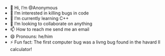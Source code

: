 - 👋 Hi, I’m @Anonymous
- 👀 I’m interested in killing bugs in code
- 🌱 I’m currently learning C++
- 💞️ I’m looking to collaborate on anything
- 📫 How to reach me send me an email
- 😄 Pronouns: he/him
- ⚡ Fun fact: The first computer bug was a livng bug found in the havard II calculator!

<!---
Moonlight1220/Moonlight1220 is a ✨ special ✨ repository because its `README.md` (this file) appears on your GitHub profile.
You can click the Preview link to take a look at your changes.
--->
